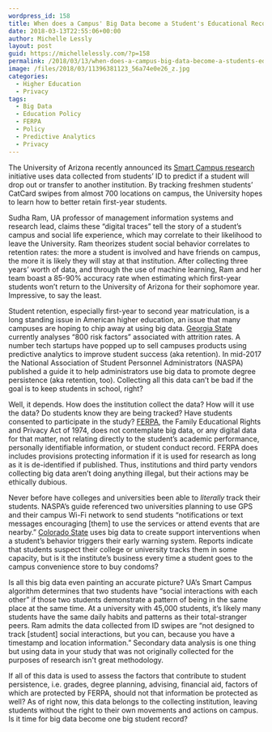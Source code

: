 ```yaml
---
wordpress_id: 158
title: When does a Campus' Big Data become a Student's Educational Record?
date: 2018-03-13T22:55:06+00:00
author: Michelle Lessly
layout: post
guid: https://michellelessly.com/?p=158
permalink: /2018/03/13/when-does-a-campus-big-data-become-a-students-educational-record/
image: /files/2018/03/11396381123_56a74e0e26_z.jpg
categories:
  - Higher Education
  - Privacy
tags:
  - Big Data
  - Education Policy
  - FERPA
  - Policy
  - Predictive Analytics
  - Privacy
---
```

The University of Arizona recently announced its [Smart Campus research](https://uanews.arizona.edu/story/researcher-looks-digital-traces-help-students) initiative uses data collected from students’ ID to predict if a student will drop out or transfer to another institution. By tracking freshmen students’ CatCard swipes from almost 700 locations on campus, the University hopes to learn how to better retain first-year students.

Sudha Ram, UA professor of management information systems and research lead, claims these “digital traces” tell the story of a student’s campus and social life experience, which may correlate to their likelihood to leave the University. Ram theorizes student social behavior correlates to retention rates: the more a student is involved and have friends on campus, the more it is likely they will stay at that institution. After collecting three years’ worth of data, and through the use of machine learning, Ram and her team boast a 85-90% accuracy rate when estimating which first-year students won’t return to the University of Arizona for their sophomore year. Impressive, to say the least.

Student retention, especially first-year to second year matriculation, is a long standing issue in American higher education, an issue that many campuses are hoping to chip away at using big data. [Georgia State](https://www.insidehighered.com/digital-learning/article/2017/07/19/georgia-state-improves-student-outcomes-data) currently analyses “800 risk factors” associated with attrition rates. A number tech startups have popped up to sell campuses products using predictive analytics to improve student success (aka retention). In mid-2017 the National Association of Student Personnel Administrators (NASPA) published a guide it to help administrators use big data to promote degree persistence (aka retention, too). Collecting all this data can’t be bad if the goal is to keep students in school, right?

Well, it depends. How does the institution collect the data? How will it use the data? Do students know they are being tracked? Have students consented to participate in the study? [FERPA](https://www2.ed.gov/policy/gen/guid/fpco/ferpa/index.html), the Family Educational Rights and Privacy Act of 1974, does not contemplate big data, or any digital data for that matter, not relating directly to the student’s academic performance, personally identifiable information, or student conduct record. FERPA does includes provisions protecting information if it is used for research as long as it is de-identified if published. Thus, institutions and third party vendors collecting big data aren’t doing anything illegal, but their actions may be ethically dubious.

Never before have colleges and universities been able to _literally_ track their students. NASPA’s guide referenced two universities planning to use GPS and their campus Wi-Fi network to send students “notifications or text messages encouraging [them] to use the services or attend events that are nearby.” [Colorado State](https://campustechnology.com/Articles/2016/01/28/Unlocking-Predictive-Analytics-to-Improve-Student-Engagement-and-Retention.aspx?Page=1) uses big data to create support interventions when a student’s behavior triggers their early warning system. Reports indicate that students suspect their college or university tracks them in some capacity, but is it the institute’s business every time a student goes to the campus convenience store to buy condoms?

Is all this big data even painting an accurate picture? UA’s Smart Campus algorithm determines that two students have “social interactions with each other” if those two students demonstrate a pattern of being in the same place at the same time. At a university with 45,000 students, it’s likely many students have the same daily habits and patterns as their total-stranger peers. Ram admits the data collected from ID swipes are “not designed to track [student] social interactions, but you can, because you have a timestamp and location information.” Secondary data analysis is one thing but using data in your study that was not originally collected for the purposes of research isn't great methodology.

If all of this data is used to assess the factors that contribute to student persistence, i.e. grades, degree planning, advising, financial aid, factors of which are protected by FERPA, should not that information be protected as well? As of right now, this data belongs to the collecting institution, leaving students without the right to their own movements and actions on campus. Is it time for big data become one big student record?
